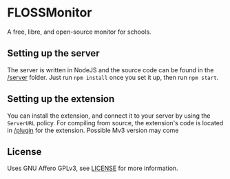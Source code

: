 # FLOSSMonitor
A free, libre, and open-source monitor for schools.

## Setting up the server
The server is written in NodeJS and the source code can be found in the [/server](/server/) folder.
Just run `npm install` once you set it up, then run `npm start`.

## Setting up the extension
You can install the extension, and connect it to your server by using the `ServerURL` policy.
For compiling from source, the extension's code is located in [/plugin](/plugin/) for the extension.
Possible Mv3 version may come

## License
Uses GNU Affero GPLv3, see [LICENSE](/LICENSE) for more information.
